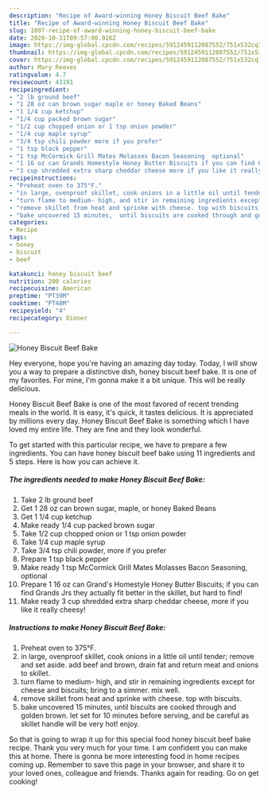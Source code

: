 ```yaml
---
description: "Recipe of Award-winning Honey Biscuit Beef Bake"
title: "Recipe of Award-winning Honey Biscuit Beef Bake"
slug: 1097-recipe-of-award-winning-honey-biscuit-beef-bake
date: 2020-10-31T09:57:00.916Z
image: https://img-global.cpcdn.com/recipes/5912459112087552/751x532cq70/honey-biscuit-beef-bake-recipe-main-photo.jpg
thumbnail: https://img-global.cpcdn.com/recipes/5912459112087552/751x532cq70/honey-biscuit-beef-bake-recipe-main-photo.jpg
cover: https://img-global.cpcdn.com/recipes/5912459112087552/751x532cq70/honey-biscuit-beef-bake-recipe-main-photo.jpg
author: Mary Reeves
ratingvalue: 4.7
reviewcount: 43191
recipeingredient:
- "2 lb ground beef"
- "1 28 oz can brown sugar maple or honey Baked Beans"
- "1 1/4 cup ketchup"
- "1/4 cup packed brown sugar"
- "1/2 cup chopped onion or 1 tsp onion powder"
- "1/4 cup maple syrup"
- "3/4 tsp chili powder more if you prefer"
- "1 tsp black pepper"
- "1 tsp McCormick Grill Mates Molasses Bacon Seasoning  optional"
- "1 16 oz can Grands Homestyle Honey Butter Biscuits if you can find Grands Jrs they actually fit better in the skillet but hard to find"
- "3 cup shredded extra sharp cheddar cheese more if you like it really cheesy"
recipeinstructions:
- "Preheat oven to 375°F."
- "in large, ovenproof skillet, cook onions in a little oil until tender; remove and set aside. add beef and brown, drain fat and return meat and onions to skillet."
- "turn flame to medium- high, and stir in remaining ingredients except for cheese and biscuits; bring to a simmer. mix well."
- "remove skillet from heat and sprinke with cheese. top with biscuits."
- "bake uncovered 15 minutes,  until biscuits are cooked through and golden brown. let set for 10 minutes before serving, and be careful as skillet handle will be very hot! enjoy."
categories:
- Recipe
tags:
- honey
- biscuit
- beef

katakunci: honey biscuit beef 
nutrition: 200 calories
recipecuisine: American
preptime: "PT39M"
cooktime: "PT48M"
recipeyield: "4"
recipecategory: Dinner

---
```



![Honey Biscuit Beef Bake](https://img-global.cpcdn.com/recipes/5912459112087552/751x532cq70/honey-biscuit-beef-bake-recipe-main-photo.jpg)

Hey everyone, hope you're having an amazing day today. Today, I will show you a way to prepare a distinctive dish, honey biscuit beef bake. It is one of my favorites. For mine, I'm gonna make it a bit unique. This will be really delicious.



Honey Biscuit Beef Bake is one of the most favored of recent trending meals in the world. It is easy, it's quick, it tastes delicious. It is appreciated by millions every day. Honey Biscuit Beef Bake is something which I have loved my entire life. They are fine and they look wonderful.


To get started with this particular recipe, we have to prepare a few ingredients. You can have honey biscuit beef bake using 11 ingredients and 5 steps. Here is how you can achieve it.

<!--inarticleads1-->

##### The ingredients needed to make Honey Biscuit Beef Bake:

1. Take 2 lb ground beef
1. Get 1 28 oz can brown sugar, maple, or honey Baked Beans
1. Get 1 1/4 cup ketchup
1. Make ready 1/4 cup packed brown sugar
1. Take 1/2 cup chopped onion or 1 tsp onion powder
1. Take 1/4 cup maple syrup
1. Take 3/4 tsp chili powder, more if you prefer
1. Prepare 1 tsp black pepper
1. Make ready 1 tsp McCormick Grill Mates Molasses Bacon Seasoning,  optional
1. Prepare 1 16 oz can Grand&#39;s Homestyle Honey Butter Biscuits; if you can find Grands Jrs they actually fit better in the skillet, but hard to find!
1. Make ready 3 cup shredded extra sharp cheddar cheese, more if you like it really cheesy!




<!--inarticleads2-->

##### Instructions to make Honey Biscuit Beef Bake:

1. Preheat oven to 375°F.
1. in large, ovenproof skillet, cook onions in a little oil until tender; remove and set aside. add beef and brown, drain fat and return meat and onions to skillet.
1. turn flame to medium- high, and stir in remaining ingredients except for cheese and biscuits; bring to a simmer. mix well.
1. remove skillet from heat and sprinke with cheese. top with biscuits.
1. bake uncovered 15 minutes,  until biscuits are cooked through and golden brown. let set for 10 minutes before serving, and be careful as skillet handle will be very hot! enjoy.




So that is going to wrap it up for this special food honey biscuit beef bake recipe. Thank you very much for your time. I am confident you can make this at home. There is gonna be more interesting food in home recipes coming up. Remember to save this page in your browser, and share it to your loved ones, colleague and friends. Thanks again for reading. Go on get cooking!
